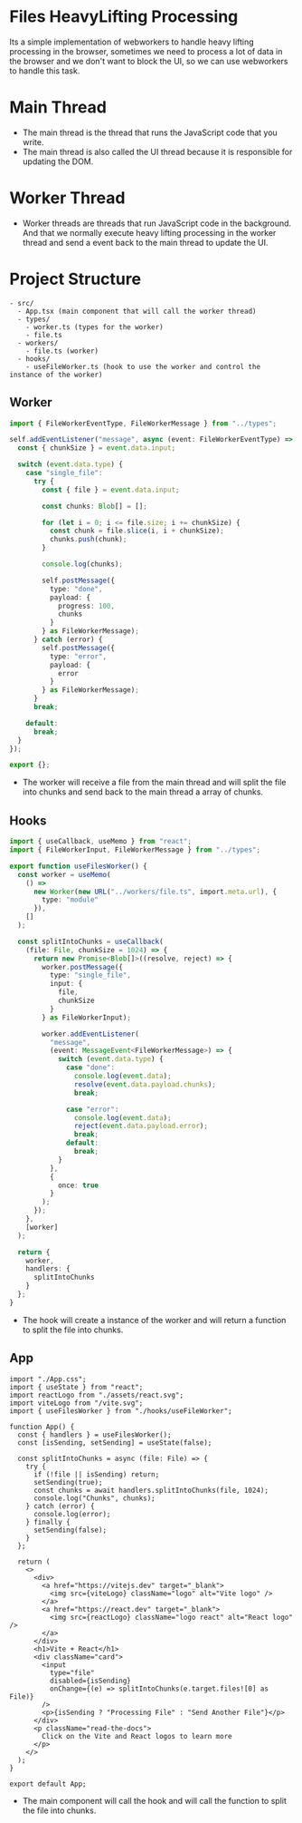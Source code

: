 # Files HeavyLifting Processing

Its a simple implementation of webworkers to handle heavy lifting processing in the browser, sometimes we need to process a lot of data in the browser and we don't want to block the UI, so we can use webworkers to handle this task.

# Main Thread

- The main thread is the thread that runs the JavaScript code that you write.
- The main thread is also called the UI thread because it is responsible for updating the DOM.

# Worker Thread

- Worker threads are threads that run JavaScript code in the background. And that we normally execute heavy lifting processing in the worker thread and send a event back to the main thread to update the UI.

# Project Structure

```
- src/
  - App.tsx (main component that will call the worker thread)
  - types/
    - worker.ts (types for the worker)
    - file.ts
  - workers/
    - file.ts (worker)
  - hooks/
    - useFileWorker.ts (hook to use the worker and control the instance of the worker)
```

## Worker

```ts
import { FileWorkerEventType, FileWorkerMessage } from "../types";

self.addEventListener("message", async (event: FileWorkerEventType) => {
  const { chunkSize } = event.data.input;

  switch (event.data.type) {
    case "single_file":
      try {
        const { file } = event.data.input;

        const chunks: Blob[] = [];

        for (let i = 0; i <= file.size; i += chunkSize) {
          const chunk = file.slice(i, i + chunkSize);
          chunks.push(chunk);
        }

        console.log(chunks);

        self.postMessage({
          type: "done",
          payload: {
            progress: 100,
            chunks
          }
        } as FileWorkerMessage);
      } catch (error) {
        self.postMessage({
          type: "error",
          payload: {
            error
          }
        } as FileWorkerMessage);
      }
      break;

    default:
      break;
  }
});

export {};
```

- The worker will receive a file from the main thread and will split the file into chunks and send back to the main thread a array of chunks.

## Hooks

```ts
import { useCallback, useMemo } from "react";
import { FileWorkerInput, FileWorkerMessage } from "../types";

export function useFilesWorker() {
  const worker = useMemo(
    () =>
      new Worker(new URL("../workers/file.ts", import.meta.url), {
        type: "module"
      }),
    []
  );

  const splitIntoChunks = useCallback(
    (file: File, chunkSize = 1024) => {
      return new Promise<Blob[]>((resolve, reject) => {
        worker.postMessage({
          type: "single_file",
          input: {
            file,
            chunkSize
          }
        } as FileWorkerInput);

        worker.addEventListener(
          "message",
          (event: MessageEvent<FileWorkerMessage>) => {
            switch (event.data.type) {
              case "done":
                console.log(event.data);
                resolve(event.data.payload.chunks);
                break;

              case "error":
                console.log(event.data);
                reject(event.data.payload.error);
                break;
              default:
                break;
            }
          },
          {
            once: true
          }
        );
      });
    },
    [worker]
  );

  return {
    worker,
    handlers: {
      splitIntoChunks
    }
  };
}
```

- The hook will create a instance of the worker and will return a function to split the file into chunks.

## App

```tsx
import "./App.css";
import { useState } from "react";
import reactLogo from "./assets/react.svg";
import viteLogo from "/vite.svg";
import { useFilesWorker } from "./hooks/useFileWorker";

function App() {
  const { handlers } = useFilesWorker();
  const [isSending, setSending] = useState(false);

  const splitIntoChunks = async (file: File) => {
    try {
      if (!file || isSending) return;
      setSending(true);
      const chunks = await handlers.splitIntoChunks(file, 1024);
      console.log("Chunks", chunks);
    } catch (error) {
      console.log(error);
    } finally {
      setSending(false);
    }
  };

  return (
    <>
      <div>
        <a href="https://vitejs.dev" target="_blank">
          <img src={viteLogo} className="logo" alt="Vite logo" />
        </a>
        <a href="https://react.dev" target="_blank">
          <img src={reactLogo} className="logo react" alt="React logo" />
        </a>
      </div>
      <h1>Vite + React</h1>
      <div className="card">
        <input
          type="file"
          disabled={isSending}
          onChange={(e) => splitIntoChunks(e.target.files![0] as File)}
        />
        <p>{isSending ? "Processing File" : "Send Another File"}</p>
      </div>
      <p className="read-the-docs">
        Click on the Vite and React logos to learn more
      </p>
    </>
  );
}

export default App;
```

- The main component will call the hook and will call the function to split the file into chunks.
